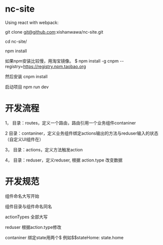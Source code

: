 # nc-site

Using react with webpack:

git clone git@github.com:xishanwawa/nc-site.git

cd nc-site/

npm install

如果npm安装比较慢，用淘宝镜像。
$ npm install -g cnpm --registry=https://registry.npm.taobao.org

然后安装
cnpm install

启动项目
npm run dev

# 开发流程

1， 目录：routes，定义一个路由，路由引用一个业务组件contaniner

2   目录：contaniner，定义业务组件绑定actions输出的方法与reduser输入的状态（自定义UI组件在）

3， 目录：actions，定义方法触发action

4， 目录：reduser，定义reduser, 根据 action.type 改变数据

# 开发规范

组件命名大写开始

组件目录与组件命名同名

actionTypes 全部大写

reduser 根据action.type修改 

contaniner 绑定state用两个$   例如$$stateHome: state.home